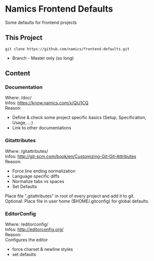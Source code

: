 # Namics Frontend Defaults

Some defaults for frontend projects

## This Project

    git clone https://github.com/namics/frontend-defaults.git

* Branch - Master only (so long)

## Content

### Documentation

Where: /doc/  
Infos: https://know.namics.com/x/QIJ1CQ  
Reason: 

* Define & check some project specific basics (Setup, Specification, Usage, ...)
* Link to other documentations

### Gitattributes

Where: /gitattributes/  
Infos: http://git-scm.com/book/en/Customizing-Git-Git-Attributes  
Reason: 

* Force line ending normalization
* Language specific diffs
* Normalize tabs vs spaces
* Set Defaults

Place file ".gitattributes" in root of every project and add it to git.  
Optional: Place file in user home ($HOME/.gitconfig) for global defaults.

### EditorConfig

Where: /editorconfig/  
Infos: http://editorconfig.org/  
Reason:  
Configures the editor

* force charset & newline styles
* set defaults
